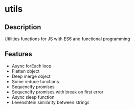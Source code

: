 # utils

## Description

Utilities functions for JS with ES6 and functional programming

## Features

- Async forEach loop
- Flatten object
- Deep merge object
- Some reduce functions
- Sequencify promises
- Sequencify promises with break on first error
- Async sleep function
- Levenshtein similarity between strings